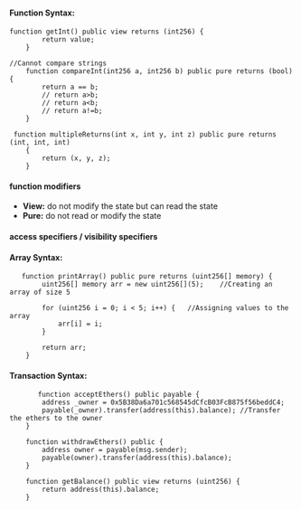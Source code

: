 #### Function Syntax:
```solidity
function getInt() public view returns (int256) {
        return value;
    }

//Cannot compare strings
    function compareInt(int256 a, int256 b) public pure returns (bool) {
        return a == b;
        // return a>b;
        // return a<b;
        // return a!=b;
    }

 function multipleReturns(int x, int y, int z) public pure returns (int, int, int)
    {
        return (x, y, z);
    }
```
#### function modifiers
- **View:** do not modify the state but can read the state
- **Pure:** do not read or modify the state

#### access specifiers / visibility specifiers

#### Array Syntax:
```solidity
   function printArray() public pure returns (uint256[] memory) {
        uint256[] memory arr = new uint256[](5);    //Creating an array of size 5

        for (uint256 i = 0; i < 5; i++) {   //Assigning values to the array
            arr[i] = i;
        }

        return arr;
    }

```

#### Transaction Syntax:
```solidity
       function acceptEthers() public payable {
        address _owner = 0x5B38Da6a701c568545dCfcB03FcB875f56beddC4;
        payable(_owner).transfer(address(this).balance); //Transfer the ethers to the owner
    }

    function withdrawEthers() public {
        address owner = payable(msg.sender);
        payable(owner).transfer(address(this).balance);
    }

    function getBalance() public view returns (uint256) {
        return address(this).balance;
    }
```



